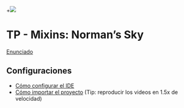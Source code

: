 +![](https://codeship.com/projects/172810/status?branch=master)

# TP - Mixins: Norman’s Sky

[Enunciado](https://docs.google.com/document/d/1yTMJU_xcQbDqLEHBDBsuMOWLFWzyNimcwGc6oCO72XA/edit#heading=h.so2o42fierlr)

## Configuraciones

 - [Cómo configurar el IDE](https://www.youtube.com/watch?v=yvoeJpxGLTU&list=PLTu6t0ymUxWpv40YiMXbfCE7e6oUeaqVa)
 - [Cómo importar el proyecto](https://www.youtube.com/watch?v=5afCjM4r8Vo)
 (Tip: reproducir los videos en 1.5x de velocidad)
